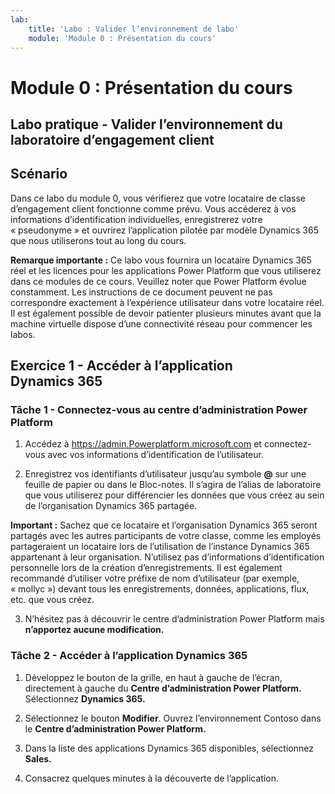 ```yaml
---
lab:
    title: 'Labo : Valider l’environnement de labo'
    module: 'Module 0 : Présentation du cours'
---
```



Module 0 : Présentation du cours
========================

## Labo pratique - Valider l’environnement du laboratoire d’engagement client 

Scénario
--------

Dans ce labo du module 0, vous vérifierez que votre locataire de classe d’engagement client fonctionne comme prévu. Vous accéderez à vos informations d’identification individuelles, enregistrerez votre « pseudonyme » et ouvrirez l’application pilotée par modèle Dynamics 365 que nous utiliserons tout au long du cours. 

**Remarque importante :** Ce labo vous fournira un locataire Dynamics 365 réel
et les licences pour les applications Power Platform que vous utiliserez dans ce
modules de ce cours. Veuillez noter que Power Platform évolue constamment. Les
instructions de ce document peuvent ne pas correspondre exactement à l’expérience utilisateur dans votre
locataire réel. Il est également possible de devoir patienter plusieurs
minutes avant que la machine virtuelle dispose d’une connectivité réseau pour commencer les labos.

Exercice 1 - Accéder à l’application Dynamics 365
---------------------------------------------------

### Tâche 1 - Connectez-vous au centre d’administration Power Platform

1.  Accédez à <https://admin.Powerplatform.microsoft.com> et connectez-vous avec vos informations d’identification de l’utilisateur.

2. Enregistrez vos identifiants d’utilisateur jusqu’au symbole **@** sur une feuille de papier ou dans le Bloc-notes. Il s’agira de l’alias de laboratoire que vous utiliserez pour différencier les données que vous créez au sein de l’organisation Dynamics 365 partagée. 

**Important :** Sachez que ce locataire et l’organisation Dynamics 365 seront partagés avec les autres participants de votre classe, comme les employés partageraient un locataire lors de l’utilisation de l’instance Dynamics 365 appartenant à leur organisation. N’utilisez pas d’informations d’identification personnelle lors de la création d’enregistrements. Il est également recommandé d’utiliser votre préfixe de nom d’utilisateur (par exemple, « mollyc ») devant tous les enregistrements, données, applications, flux, etc. que vous créez.

3. N’hésitez pas à découvrir le centre d’administration Power Platform mais **n’apportez aucune modification.**

### Tâche 2 - Accéder à l’application Dynamics 365

1.  Développez le bouton de la grille, en haut à gauche de l’écran, directement à gauche du **Centre d’administration Power Platform.** Sélectionnez **Dynamics 365.**

2.  Sélectionnez le bouton **Modifier**. Ouvrez l’environnement Contoso dans le **Centre d’administration Power Platform.**

4. Dans la liste des applications Dynamics 365 disponibles, sélectionnez **Sales.**

5. Consacrez quelques minutes à la découverte de l’application.
